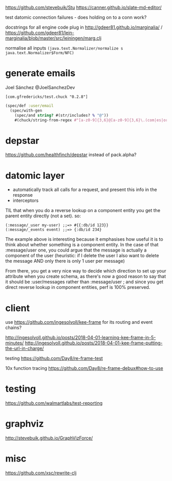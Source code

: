 https://github.com/stevebuik/Stu
https://canner.github.io/slate-md-editor/

test datomic connection failures - does holding on to a conn work?

docstrings for all engine code
plug in http://gdeer81.github.io/marginalia/ / https://github.com/gdeer81/lein-marginalia/blob/master/src/leiningen/marg.clj

normalise all inputs `(java.text.Normalizer/normalize s java.text.Normalizer$Form/NFC)`

# generate emails

Joel Sánchez @JoelSanchezDev

`[com.gfredericks/test.chuck "0.2.8"]`

```clojure
(spec/def :user/email
  (spec/with-gen
    (spec/and string? #(str/includes? % "@"))
    #(chuck/string-from-regex #"[a-z0-9]{3,6}@[a-z0-9]{3,6}\.(com|es|org)")))
```

# depstar

https://github.com/healthfinch/depstar instead of pack.alpha?

# datomic layer

- automatically track all calls for a request, and present this info in the response
- interceptors

TIL that when you do a reverse lookup on a component entity you get the parent entity directly (not a set). so:

```
(:message/_user my-user) ;;=> #{{:db/id 123}}
(:message/_events event) ;;=> {:db/id 234}
```

The example above is interesting because it emphasises how useful it is to think about whether something is a component entity. In the case of that :message/user one, you could argue that the message is actually a component of the user (heuristic: if I delete the user I also want to delete the message AND only there is only 1 user per message)

From there, you get a very nice way to decide which direction to set up your attribute when you create schema, as there's now a good reason to say that it should be :user/messages rather than :message/user ; and since you get direct reverse lookup in component entities, perf is 100% preserved.


# client

use https://github.com/ingesolvoll/kee-frame for its routing and event chains?

http://ingesolvoll.github.io/posts/2018-04-01-learning-kee-frame-in-5-minutes/
http://ingesolvoll.github.io/posts/2018-04-01-kee-frame-putting-the-url-in-charge/

testing https://github.com/Day8/re-frame-test

10x function tracing https://github.com/Day8/re-frame-debux#how-to-use

# testing

https://github.com/walmartlabs/test-reporting

# graphviz

http://stevebuik.github.io/GraphVizForce/

# misc

https://github.com/xsc/rewrite-clj
